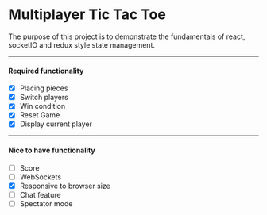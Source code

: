 # Multiplayer Tic Tac Toe
The purpose of this project is to demonstrate the fundamentals of react, socketIO and redux style state management.

---
#### Required functionality

* [x] Placing pieces
* [x] Switch players
* [x] Win condition
* [x] Reset Game
* [x] Display current player

---
#### Nice to have functionality
* [ ] Score
* [ ] WebSockets
* [x] Responsive to browser size
* [ ] Chat feature
* [ ] Spectator mode
